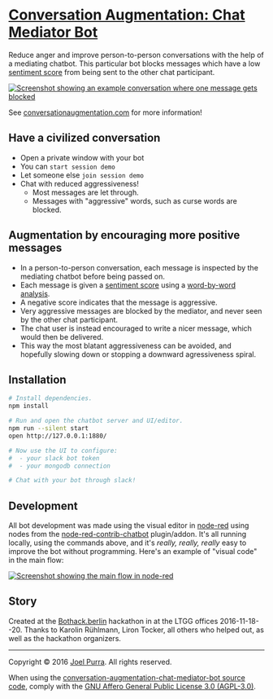 # [Conversation Augmentation: Chat Mediator Bot](https://github.com/joelpurra/conversation-augmentation-chat-mediator-bot)

Reduce anger and improve person-to-person conversations with the help of a mediating chatbot. This particular bot blocks messages which have a low [sentiment score](https://en.wikipedia.org/wiki/Sentiment_analysis) from being sent to the other chat participant.

[![Screenshot showing an example conversation where one message gets blocked](https://cloud.githubusercontent.com/assets/1398544/20463786/6f5b2dd0-af3b-11e6-9324-8619f859430e.PNG)](https://cloud.githubusercontent.com/assets/1398544/20463786/6f5b2dd0-af3b-11e6-9324-8619f859430e.PNG)


See [conversationaugmentation.com](http://conversationaugmentation.com/) for more information!



## Have a civilized conversation

- Open a private window with your bot
- You can `start session demo`
- Let someone else `join session demo`
- Chat with reduced aggressiveness!
  - Most messages are let through.
  - Messages with "aggressive" words, such as curse words are blocked.



## Augmentation by encouraging more positive messages

- In a person-to-person conversation, each message is inspected by the mediating chatbot before being passed on.
- Each message is given a [sentiment score](https://en.wikipedia.org/wiki/Sentiment_analysis) using a [word-by-word analysis](https://github.com/thisandagain/sentiment).
- A negative score indicates that the message is aggressive.
- Very aggressive messages are blocked by the mediator, and never seen by the other chat participant.
- The chat user is instead encouraged to write a nicer message, which would then be delivered.
- This way the most blatant aggressiveness can be avoided, and hopefully slowing down or stopping a downward agressiveness spiral.



## Installation

```bash
# Install dependencies.
npm install

# Run and open the chatbot server and UI/editor.
npm run --silent start
open http://127.0.0.1:1880/

# Now use the UI to configure:
#  - your slack bot token
#  - your mongodb connection

# Chat with your bot through slack!
```



## Development

All bot development was made using the visual editor in [node-red](https://nodered.org/) using nodes from the [node-red-contrib-chatbot](https://github.com/guidone/node-red-contrib-chatbot) plugin/addon. It's all running locally, using the commands above, and it's *really, really, really* easy to improve the bot without programming. Here's an example of "visual code" in the main flow:

[![Screenshot showing the main flow in node-red](https://cloud.githubusercontent.com/assets/1398544/20463582/cb095d0a-af36-11e6-8283-90eb482d67cd.PNG)](https://cloud.githubusercontent.com/assets/1398544/20463582/cb095d0a-af36-11e6-8283-90eb482d67cd.PNG)



## Story

Created at the [Bothack.berlin](http://bothack.berlin/) hackathon in at the LTGG offices 2016-11-18--20. Thanks to Karolin Rühlmann, Liron Tocker, all others who helped out, as well as the hackathon organizers.

---

Copyright &copy; 2016 [Joel Purra](https://joelpurra.com/). All rights reserved.

When using the [conversation-augmentation-chat-mediator-bot source code](https://github.com/joelpurra/conversation-augmentation-chat-mediator-bot), comply with the [GNU Affero General Public License 3.0 (AGPL-3.0)](https://en.wikipedia.org/wiki/Affero_General_Public_License).
